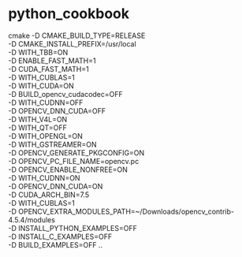 # python_cookbook

cmake -D CMAKE_BUILD_TYPE=RELEASE \
-D CMAKE_INSTALL_PREFIX=/usr/local \
-D WITH_TBB=ON \
-D ENABLE_FAST_MATH=1 \
-D CUDA_FAST_MATH=1 \
-D WITH_CUBLAS=1 \
-D WITH_CUDA=ON \
-D BUILD_opencv_cudacodec=OFF \
-D WITH_CUDNN=OFF \
-D OPENCV_DNN_CUDA=OFF \
-D WITH_V4L=ON \
-D WITH_QT=OFF \
-D WITH_OPENGL=ON \
-D WITH_GSTREAMER=ON \
-D OPENCV_GENERATE_PKGCONFIG=ON \
-D OPENCV_PC_FILE_NAME=opencv.pc \
-D OPENCV_ENABLE_NONFREE=ON \
-D WITH_CUDNN=ON \
-D OPENCV_DNN_CUDA=ON \
-D CUDA_ARCH_BIN=7.5 \
-D WITH_CUBLAS=1 \
-D OPENCV_EXTRA_MODULES_PATH=~/Downloads/opencv_contrib-4.5.4/modules \
-D INSTALL_PYTHON_EXAMPLES=OFF \
-D INSTALL_C_EXAMPLES=OFF \
-D BUILD_EXAMPLES=OFF ..